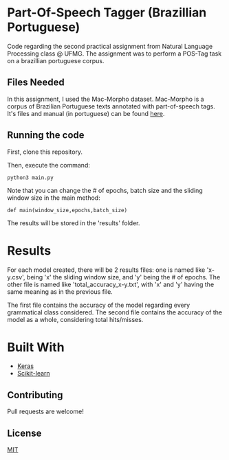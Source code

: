 # Part-Of-Speech Tagger (Brazillian Portuguese)

Code regarding the second practical assignment from Natural Language Processing class @ UFMG.
The assignment was to perform a POS-Tag task on a brazillian portuguese corpus.
## Files Needed

In this assignment, I used the Mac-Morpho dataset. Mac-Morpho is a corpus of Brazilian Portuguese texts annotated with part-of-speech tags. It's files and manual (in portuguese) can be found [here](http://nilc.icmc.usp.br/macmorpho/).


## Running the code
First, clone this repository.

Then, execute the command:

```shell
python3 main.py
```

Note that you can change the # of epochs, batch size and the sliding window size in the main method:
```python3
def main(window_size,epochs,batch_size)
```
The results will be stored in the 'results' folder.

# Results
For each model created, there will be 2 results files: one is named like 'x-y.csv', being 'x' the sliding window size, and
'y' being the # of epochs. The other file is named like 'total_accuracy_x-y.txt',
with 'x' and 'y' having the same meaning as in the previous file.

The first file contains the accuracy of the model regarding every grammatical class considered. The second file contains the accuracy of the model as a whole, considering total hits/misses.

# Built With
- [Keras](https://keras.io/)
- [Scikit-learn](https://scikit-learn.org/stable/)

## Contributing
Pull requests are welcome!

## License
[MIT](https://choosealicense.com/licenses/mit/)

